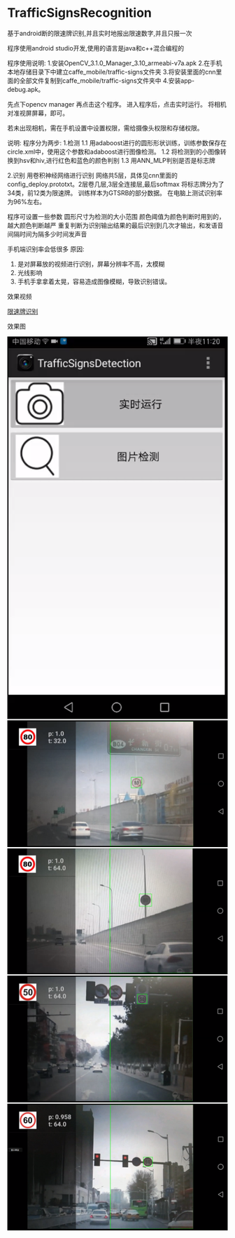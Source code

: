 

# TrafficSignsRecognition

基于android断的限速牌识别,并且实时地报出限速数字,并且只报一次

程序使用android studio开发,使用的语言是java和c++混合编程的

程序使用说明:
1.安装OpenCV_3.1.0_Manager_3.10_armeabi-v7a.apk
2.在手机本地存储目录下中建立caffe_mobile/traffic-signs文件夹
3.将安装里面的cnn里面的全部文件复制到caffe_mobile/traffic-signs文件夹中
4.安装app-debug.apk。

先点下opencv manager
再点击这个程序。
进入程序后，点击实时运行。
将相机对准视屏屏幕，即可。


若未出现相机，需在手机设置中设置权限，需给摄像头权限和存储权限。


说明:
程序分为两步:
1.检测
1.1 用adaboost进行的圆形形状训练，训练参数保存在circle.xml中，使用这个参数和adaboost进行图像检测。
1.2 将检测到的小图像转换到hsv和hiv,进行红色和蓝色的颜色判别
1.3 用ANN_MLP判别是否是标志牌

2.识别
用卷积神经网络进行识别
网络共5层，具体见cnn里面的config_deploy.prototxt。2层卷几层,3层全连接层,最后softmax
将标志牌分为了34类，前12类为限速牌。
训练样本为GTSRB的部分数据。
在电脑上测试识别率为96%左右。


程序可设置一些参数
圆形尺寸为检测的大小范围
颜色阈值为颜色判断时用到的，越大颜色判断越严
重复判断为识别输出结果的最后识别到几次才输出，和发语音
间隔时间为隔多少时间发声音

手机端识别率会低很多
原因:
1. 是对屏幕放的视频进行识别，屏幕分辨率不高，太模糊
2. 光线影响
3. 手机手拿拿着太晃，容易造成图像模糊，导致识别错误。

效果视频

[限速牌识别](http://v.youku.com/v_show/id_XMzQ3MTM1MTU0MA==.html?spm=a2hzp.8244740.0.0)


效果图

![avatar](1.png)	
![avatar](2.png)
![avatar](3.png)
![avatar](4.png)
![avatar](5.png)
